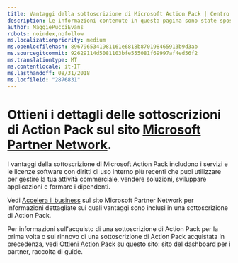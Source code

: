 ```yaml
---
title: Vantaggi della sottoscrizione di Microsoft Action Pack | Centro per i partner
description: Le informazioni contenute in questa pagina sono state spostate in https://partner.microsoft.com/membership/internal-use-software.
author: MaggiePucciEvans
robots: noindex,nofollow
ms.localizationpriority: medium
ms.openlocfilehash: 8967965341981161e6818b870198465913b9d3ab
ms.sourcegitcommit: 92629114d5081103bfe555081f69997af4ed56f2
ms.translationtype: MT
ms.contentlocale: it-IT
ms.lasthandoff: 08/31/2018
ms.locfileid: "2876831"
---
```

# <a name="get-action-pack-subscription-details-on-the-microsoft-partner-networkhttpspartnermicrosoftcommembershipinternal-use-software-site"></a>Ottieni i dettagli delle sottoscrizioni di Action Pack sul sito [Microsoft Partner Network](https://partner.microsoft.com/membership/internal-use-software). 

I vantaggi della sottoscrizione di Microsoft Action Pack includono i servizi e le licenze software con diritti di uso interno più recenti che puoi utilizzare per gestire la tua attività commerciale, vendere soluzioni, sviluppare applicazioni e formare i dipendenti.

Vedi [Accelera il business](https://partner.microsoft.com/membership/internal-use-software) sul sito Microsoft Partner Network per informazioni dettagliate sui quali vantaggi sono inclusi in una sottoscrizione di Action Pack.   

Per informazioni sull'acquisto di una sottoscrizione di Action Pack per la prima volta o sul rinnovo di una sottoscrizione di Action Pack acquistata in precedenza, vedi [Ottieni Action Pack](mpn-get-action-pack.md) su questo sito: sito del dashboard per i partner, raccolta di guide.


